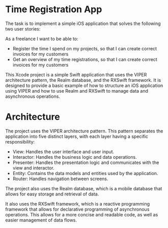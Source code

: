 # Time Registration App

The task is to implement a simple iOS application that solves the following two user stories: 

As a freelance I want to be able to:
- Register the time I spend on my projects, so that I can create correct invoices for my customers
- Get an overview of my time registrations, so that I can create correct invoices for my customers


This Xcode project is a simple Swift application that uses the VIPER architecture pattern, the Realm database, and the RXSwift framework. It is designed to provide a basic example of how to structure an iOS application using VIPER and how to use Realm and RXSwift to manage data and asynchronous operations.



# Architecture

The project uses the VIPER architecture pattern. This pattern separates the application into five distinct layers, with each layer having a specific responsibility:

- View: Handles the user interface and user input.
- Interactor: Handles the business logic and data operations.
- Presenter: Handles the presentation logic and communicates with the view and interactor.
- Entity: Contains the data models and entities used by the application.
- Router: Handles navigation between screens.

The project also uses the Realm database, which is a mobile database that allows for easy storage and retrieval of data. 

It also uses the RXSwift framework, which is a reactive programming framework that allows for declarative programming of asynchronous operations. This allows for a more concise and readable code, as well as easier management of data flows.
